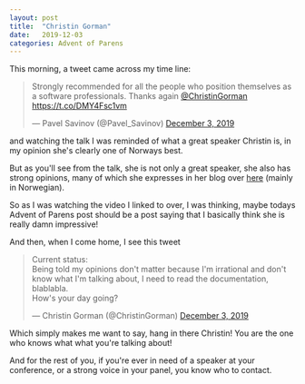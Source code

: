 ```yaml
---
layout: post
title:  "Christin Gorman"
date:   2019-12-03
categories: Advent of Parens
---
```


This morning, a tweet came across my time line:
<blockquote class="twitter-tweet">
<p lang="en" dir="ltr">
Strongly recommended for all the people who position themselves as a software professionals. Thanks again 
<a href="https://twitter.com/ChristinGorman?ref_src=twsrc%5Etfw">@ChristinGorman</a> 
<a href="https://t.co/DMY4Fsc1vm">https://t.co/DMY4Fsc1vm</a>
</p>
&mdash; Pavel Savinov (@Pavel_Savinov) 
<a href="https://twitter.com/Pavel_Savinov/status/1201754123055570944?ref_src=twsrc%5Etfw">December 3, 2019</a>
</blockquote>
and watching the talk I was reminded of what a great speaker Christin is, in my opinion she's clearly one of Norways best.

But as you'll see from the talk, she is not only a great speaker, she also has strong opinions, many of which she expresses
in her blog over [here](https://qristin.wordpress.com) (mainly in Norwegian).

So as I was watching the video I linked to over, I was thinking, maybe todays Advent of Parens post should be a post
saying that I basically think she is really damn impressive!

And then, when I come home, I see this tweet

<blockquote class="twitter-tweet">
<p lang="en" dir="ltr">
Current status:
<br>
Being told my opinions don&#39;t matter because I&#39;m irrational and don&#39;t know what I&#39;m talking about,
I need to read the documentation, blablabla.<br>How&#39;s your day going?
</p>
&mdash; Christin Gorman (@ChristinGorman) 
<a href="https://twitter.com/ChristinGorman/status/1201866960172134400?ref_src=twsrc%5Etfw">December 3, 2019</a>
</blockquote>

Which simply makes me want to say, hang in there Christin! You are the one who knows what what you're talking about!

And for the rest of you, if you're ever in need of a speaker at your conference, or a strong voice in your panel, 
you know who to contact.


